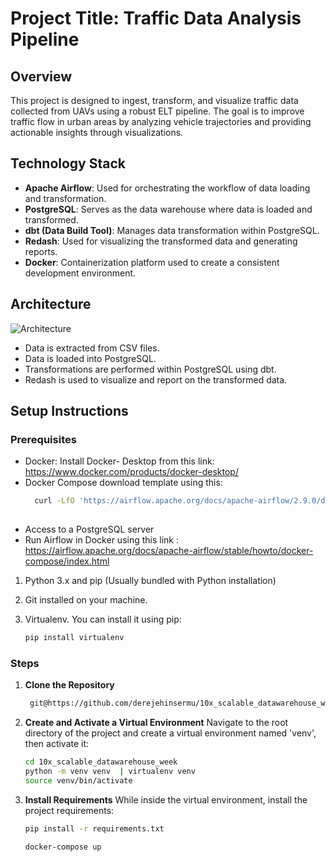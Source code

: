 # Project Title: Traffic Data Analysis Pipeline

## Overview
This project is designed to ingest, transform, and visualize traffic data collected from UAVs using a robust ELT pipeline.
The goal is to improve traffic flow in urban areas by analyzing vehicle trajectories and providing actionable insights through visualizations.

## Technology Stack
- **Apache Airflow**: Used for orchestrating the workflow of data loading and transformation.
- **PostgreSQL**: Serves as the data warehouse where data is loaded and transformed.
- **dbt (Data Build Tool)**: Manages data transformation within PostgreSQL.
- **Redash**: Used for visualizing the transformed data and generating reports.
- **Docker**: Containerization platform used to create a consistent development environment.

## Architecture

![Architecture](https://github.com/derejehinsermu/10x_scalable_datawarehouse_week-2/assets/45657872/6c7f97b9-4733-4b23-81f0-ecf8abf92f48)


- Data is extracted from CSV files.
- Data is loaded into PostgreSQL.
- Transformations are performed within PostgreSQL using dbt.
- Redash is used to visualize and report on the transformed data.


## Setup Instructions

### Prerequisites
- Docker: Install Docker- Desktop from this link: https://www.docker.com/products/docker-desktop/
- Docker Compose download template using this:
  ```sh
    curl -LfO 'https://airflow.apache.org/docs/apache-airflow/2.9.0/docker-compose.yaml'
    
    ```
- Access to a PostgreSQL server
- Run Airflow in Docker using this link : https://airflow.apache.org/docs/apache-airflow/stable/howto/docker-compose/index.html



1. Python 3.x and pip (Usually bundled with Python installation)

2. Git installed on your machine.

3. Virtualenv. You can install it using pip:
    ```sh
    pip install virtualenv

### Steps

1. **Clone the Repository**
    ```sh
     git@https://github.com/derejehinsermu/10x_scalable_datawarehouse_week-2.git
    
    ```
2. **Create and Activate a Virtual Environment**
    Navigate to the root directory of the project and create a virtual environment named 'venv', then activate it:
    ```sh
    cd 10x_scalable_datawarehouse_week
    python -m venv venv  | virtualenv venv
    source venv/bin/activate
    ```
3. **Install Requirements**
    While inside the virtual environment, install the project requirements:
    ```sh
    pip install -r requirements.txt

    docker-compose up
    
    ```


